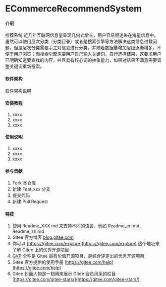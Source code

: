 # ECommerceRecommendSystem

#### 介绍
推荐系统 
近几年互联网信息量呈现几何式增长，用户容易很迷失在海量信息中。虽然可以使用层次分类（分类目录）或者是搜索引擎等方法解决这类信息过载问题，但是层次分类需要手工对信息进行分类，并随着数据量增加层级逐渐增多，不便于用户浏览；而搜索引擎需要用户自己输入关键词，自行选择结果，这要求用户已明确知道要查找的内容，并且具有核心词的抽象能力，如果对结果不满意需要调整关键词重新搜索。


#### 软件架构
软件架构说明


#### 安装教程

1.  xxxx
2.  xxxx
3.  xxxx

#### 使用说明

1.  xxxx
2.  xxxx
3.  xxxx

#### 参与贡献

1.  Fork 本仓库
2.  新建 Feat_xxx 分支
3.  提交代码
4.  新建 Pull Request


#### 特技

1.  使用 Readme\_XXX.md 来支持不同的语言，例如 Readme\_en.md, Readme\_zh.md
2.  Gitee 官方博客 [blog.gitee.com](https://blog.gitee.com)
3.  你可以 [https://gitee.com/explore](https://gitee.com/explore) 这个地址来了解 Gitee 上的优秀开源项目
4.  [GVP](https://gitee.com/gvp) 全称是 Gitee 最有价值开源项目，是综合评定出的优秀开源项目
5.  Gitee 官方提供的使用手册 [https://gitee.com/help](https://gitee.com/help)
6.  Gitee 封面人物是一档用来展示 Gitee 会员风采的栏目 [https://gitee.com/gitee-stars/](https://gitee.com/gitee-stars/)
